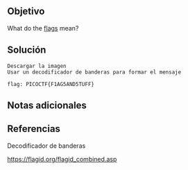 ## Objetivo

What do the [flags](https://jupiter.challenges.picoctf.org/static/fbeb5f9040d62b18878d199cdda2d253/flag.png) mean?
## Solución

```
Descargar la imagen
Usar un decodificador de banderas para formar el mensaje

flag: PICOCTF{F1AG5AND5TUFF}
```
## Notas adicionales

## Referencias

Decodificador de banderas

https://flagid.org/flagid_combined.asp